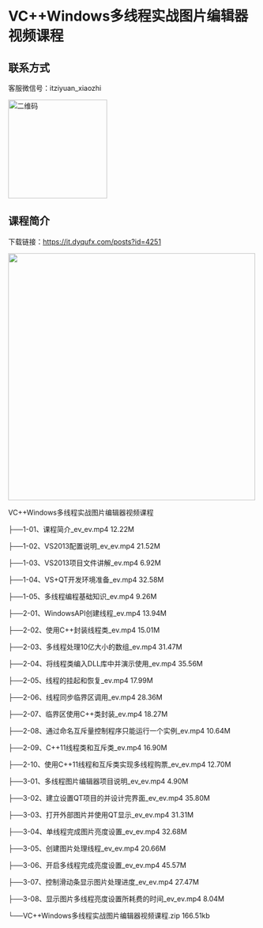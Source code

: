 # VC++Windows多线程实战图片编辑器视频课程

## 联系方式

客服微信号：itziyuan_xiaozhi

<img src="https://ziyuanyun.oss-cn-guangzhou.aliyuncs.com/common/20240614073449/666b82192834a.jpg" width="200" height="200" alt="二维码">

## 课程简介

下载链接：https://it.dyqufx.com/posts?id=4251

<img src="https://ziyuanyun.oss-cn-guangzhou.aliyuncs.com/yun/20240711142048/668f79c0ee71d.jpg" width="500" alt="">

  

 VC++Windows多线程实战图片编辑器视频课程

 ├──1-01、课程简介_ev_ev.mp4 12.22M

 ├──1-02、VS2013配置说明_ev_ev.mp4 21.52M

 ├──1-03、VS2013项目文件讲解_ev.mp4 6.92M

 ├──1-04、VS+QT开发环境准备_ev.mp4 32.58M

 ├──1-05、多线程编程基础知识_ev.mp4 9.26M

 ├──2-01、WindowsAPI创建线程_ev.mp4 13.94M

 ├──2-02、使用C++封装线程类_ev.mp4 15.01M

 ├──2-03、多线程处理10亿大小的数组_ev.mp4 31.47M

 ├──2-04、将线程类编入DLL库中并演示使用_ev.mp4 35.56M

 ├──2-05、线程的挂起和恢复_ev.mp4 17.99M

 ├──2-06、线程同步临界区调用_ev.mp4 28.36M

 ├──2-07、临界区使用C++类封装_ev.mp4 18.27M

 ├──2-08、通过命名互斥量控制程序只能运行一个实例_ev.mp4 10.64M

 ├──2-09、C++11线程类和互斥类_ev.mp4 16.90M

 ├──2-10、使用C++11线程和互斥类实现多线程购票_ev_ev.mp4 12.70M

 ├──3-01、多线程图片编辑器项目说明_ev_ev.mp4 4.90M

 ├──3-02、建立设置QT项目的并设计完界面_ev_ev.mp4 35.80M

 ├──3-03、打开外部图片并使用QT显示_ev_ev.mp4 31.31M

 ├──3-04、单线程完成图片亮度设置_ev_ev.mp4 32.68M

 ├──3-05、创建图片处理线程_ev_ev.mp4 20.66M

 ├──3-06、开启多线程完成亮度设置_ev_ev.mp4 45.57M

 ├──3-07、控制滑动条显示图片处理进度_ev_ev.mp4 27.47M

 ├──3-08、显示图片多线程亮度设置所耗费的时间_ev_ev.mp4 8.04M

 └──VC++Windows多线程实战图片编辑器视频课程.zip 166.51kb

  